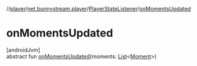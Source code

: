 //[player](../../../index.md)/[net.bunnystream.player](../index.md)/[PlayerStateListener](index.md)/[onMomentsUpdated](on-moments-updated.md)

# onMomentsUpdated

[androidJvm]\
abstract fun [onMomentsUpdated](on-moments-updated.md)(moments: [List](https://kotlinlang.org/api/latest/jvm/stdlib/kotlin.collections/-list/index.html)&lt;[Moment](../../net.bunnystream.player.model/-moment/index.md)&gt;)
